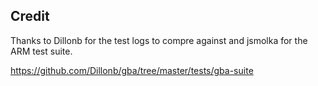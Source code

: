 ## Credit

Thanks to Dillonb for the test logs to compre against and jsmolka for the ARM test suite. 

https://github.com/Dillonb/gba/tree/master/tests/gba-suite
